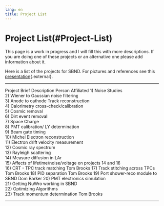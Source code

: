 ```yaml
---
lang: en
title: Project List
---
```




Project List(#Project-List)
============================================

This page is a work in progress and I will fill this with more
descriptions. If you are doing one of these projects or an alternative
one please add information about it.

Here is a list of the projects for SBND. For pictures and references see
this
[presentation](http://sbn-docdb.fnal.gov:8080/cgi-bin/RetrieveFile?docid=1604&filename=computing_update_plans_towardsMCC1.pdf&version=1){.external}.

  -------------------------------------------------------------- ------------------- -------------------
  Project                                                        Brief Description   Person Affiliated
  1\) Noise Studies                                                                  
  2\) Wiener to Gaussian noise filtering                                             
  3\) Anode to cathode Track reconstruction                                          
  4\) Calorimetry cross-check/calibration                                            
  5\) Cosmic removal                                                                 
  6\) Dirt event removal                                                             
  7\) Space Charge                                                                   
  8\) PMT calibration/ LY determination                                              
  9\) Beam gate timing                                                               
  10\) Michel Electron reconstruction                                                
  11\) Electron drift velocity measurement                                           
  12\) Cosmic ray spectrum                                                           
  13\) Rayleigh scattering                                                           
  14\) Measure diffusion in LAr                                                      
  15\) Affects of lifetime/noise/voltage on projects 14 and 16                       
  16\) CRT - TPC track matching                                                      Tom Brooks
  17\) Track stitching across TPCs                                                   Tom Brooks
  18\) PID separation                                                                Tom Brooks
  19\) Port shower-reco module to SBND                                               Dom Barker
  20\) PMT electronics simulation                                                    
  21\) Getting NuWro working in SBND                                                 
  22\) Optimizing Algorithms                                                         
  23\) Track momentum determination                                                  Tom Brooks
  -------------------------------------------------------------- ------------------- -------------------
